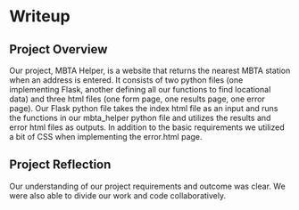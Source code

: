 # Writeup

## Project Overview
Our project, MBTA Helper, is a website that returns the nearest MBTA station when an address is entered. It consists of two python files (one implementing Flask, another defining all our functions to find locational data) and three html files (one form page, one results page, one error page). Our Flask python file takes the index html file as an input and runs the functions in our mbta_helper python file and utilizes the results and error html files as outputs. In addition to the basic requirements we utilized a bit of CSS when implementing the error.html page. 

## Project Reflection
Our understanding of our project requirements and outcome was clear. We were also able to divide our work and code collaboratively. 